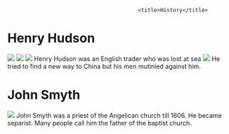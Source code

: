 
                                             <title>History</title>
<h1>Henry Hudson</h1>
<img src = "https://s-media-cache-ak0.pinimg.com/originals/00/23/e1/0023e1e4e1602fe18b1dd6d964e27a88.jpg">
<img src = "http://heraldicscienceheraldique.com/uploads/3/4/5/3/34536862/3445533_orig.jpg">
<img src = "https://upload.wikimedia.org/wikipedia/commons/thumb/d/d2/HenryHudson.jpg/220px-HenryHudson.jpg">
Henry Hudson was an English trader who was lost at sea

<img src = "https://s-media-cache-ak0.pinimg.com/originals/b8/cb/9f/b8cb9f574120983c128cbc953bc6eea8.jpg">
He tried to find a new way to China but his men mutinied against him.

<h1>John Smyth</h1>
<img src = "https://tvaraj.files.wordpress.com/2013/11/john-smyth-born-1570-died-august-28-1612-source-wikipedia.jpg?w=216&h=300">
John Smyth was a priest of the Angelican church till 1606. He became separist. Many people call him the father of the baptist church.





















